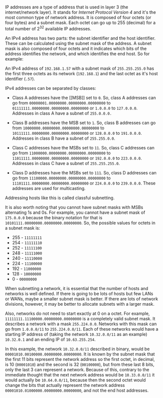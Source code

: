 IP addresses are a type of address that is used in layer 3 (the internet/network layer). It stands for *Internet Protocol Version 4* and it's the most common type of network address. It is composed of four octets (or four bytes) and a subnet mask. Each octet can go up to 255 (decimal) for a total number of $2^{32}$ available IP addresses.

An IPv4 address has two parts: the subnet identifier and the host identifier. These can be calculated using the subnet mask of the address. A subnet mask is also composed of four octets and it indicates which bits of the address identifies the network, and which identifies the end host. So for example:

An IPv4 address of `192.168.1.57` with a subnet mask of `255.255.255.0` has the first three octets as its network (`192.168.1`) and the last octet as it's host identifier (`.57`).

IPv4 addresses can be separated by classes:

- Class A addresses have the [[MSB]] set to `0`. So, class A addresses can go from `00000001.00000000.00000000.00000000` to `01111111.00000000.00000000.00000000` or `1.0.0.0` to `127.0.0.0`. Addresses in class A have a subnet of `255.0.0.0.`

- Class B addresses have the MSB set to `1`. So, class B addresses can go from `10000000.00000000.00000000.00000000` to `10111111.00000000.00000000.00000000` or `128.0.0.0` to `191.0.0.0`. Addresses in class B have a subnet of `255.255.0.0`.

- Class C addresses have the MSBs set to `11`. So, class C addresses can go from `11000000.00000000.00000000.00000000` to `11011111.00000000.00000000.00000000` or `192.0.0.0` to `223.0.0.0`. Addresses in class C have a subnet of `255.255.255.0`.

- Class D addresses have the MSBs set to `111`. So, class D addresses can go from `11100000.00000000.00000000.00000000` to `11101111.00000000.00000000.00000000` or `224.0.0.0` to `239.0.0.0`. These addresses are used for multicasting.

Addressing hosts like this is called classful subnetting.

It is also worth noting that you cannot have subnet masks with MSBs alternating 1s and 0s. For example, you cannot have a subnet mask of `175.0.0.0` because the binary notation for that is `10101111.00000000.00000000.00000000`. So, the possible values for octets in a subnet mask is:

- 255 - `11111111`
- 254 - `11111110`
- 252 - `11111100`
- 248 - `11111000`
- 240 - `11110000`
- 224 - `11100000`
- 192 - `11000000`
- 128 - `10000000`
- 0 - `00000000`

When subnetting a network, it is essential that the number of hosts and networks is well defined. If there is going to be lots of hosts but few LANs or WANs, maybe a smaller subnet mask is better. If there are lots of network divisions, however, it may be better to allocate subnets with a larger mask.

Also, networks do not need to start exactly at 0 on a octet. For example, `11111111.11100000.00000000.00000000` is a completely valid subnet mask. It describes a network with a mask `255.224.0.0`. Networks with this mask can go from `1.0.0.0/11` to `255.224.0.0/11`. Each of these networks would have a starting IP address of (taking the network `10.32.0.0/11` as an example) `10.32.0.1` and an ending IP of `10.63.255.254`.

In this example, the network `10.32.0.0/11` described in binary, would be `00001010.00100000.00000000.00000000`. It is known by the subnet mask that the first 11 bits represent the network address so the first octet, in decimal, is 10 (`00001010`) and the second is 32 (`00100000`), but from these last 8 bits, only the last 3 can represent a network. Because of this, contrary to the immediate thought that the next network address would be `10.33.0.0/11` it would actually be `10.64.0.0/11`, because then the second octet would change the bits that actually represent the network address `00001010.01000000.00000000.00000000`, and not the end host addresses.